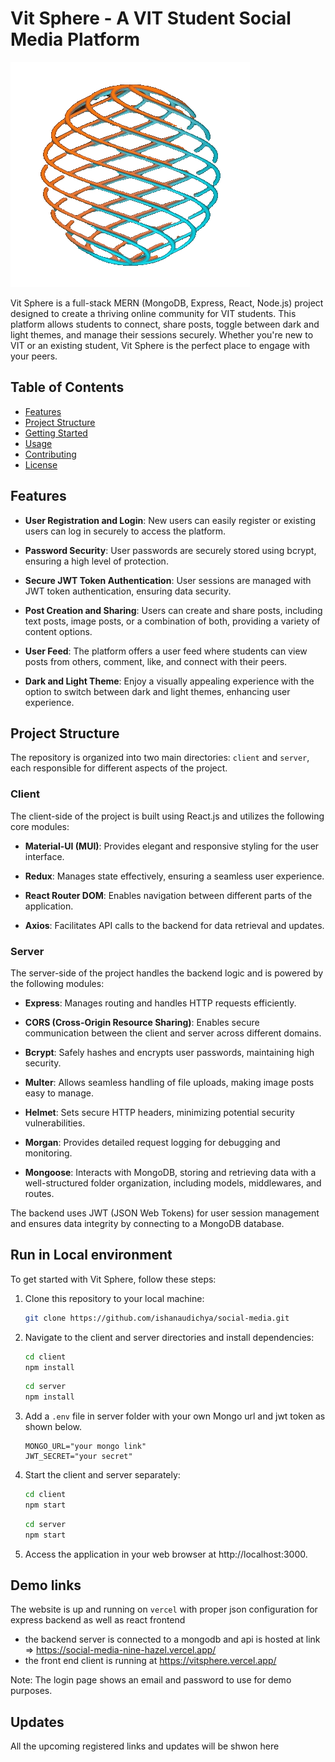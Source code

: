 # Vit Sphere - A VIT Student Social Media Platform

![Vit Sphere Logo](./client/src/vitgif.gif)

Vit Sphere is a full-stack MERN (MongoDB, Express, React, Node.js) project designed to create a thriving online community for VIT students. This platform allows students to connect, share posts, toggle between dark and light themes, and manage their sessions securely. Whether you're new to VIT or an existing student, Vit Sphere is the perfect place to engage with your peers.

## Table of Contents

- [Features](#features)
- [Project Structure](#project-structure)
- [Getting Started](#getting-started)
- [Usage](#usage)
- [Contributing](#contributing)
- [License](#license)

## Features

- **User Registration and Login**: New users can easily register or existing users can log in securely to access the platform.

- **Password Security**: User passwords are securely stored using bcrypt, ensuring a high level of protection.

- **Secure JWT Token Authentication**: User sessions are managed with JWT token authentication, ensuring data security.

- **Post Creation and Sharing**: Users can create and share posts, including text posts, image posts, or a combination of both, providing a variety of content options.

- **User Feed**: The platform offers a user feed where students can view posts from others, comment, like, and connect with their peers.

- **Dark and Light Theme**: Enjoy a visually appealing experience with the option to switch between dark and light themes, enhancing user experience.

## Project Structure

The repository is organized into two main directories: `client` and `server`, each responsible for different aspects of the project.

### Client

The client-side of the project is built using React.js and utilizes the following core modules:

- **Material-UI (MUI)**: Provides elegant and responsive styling for the user interface.

- **Redux**: Manages state effectively, ensuring a seamless user experience.

- **React Router DOM**: Enables navigation between different parts of the application.

- **Axios**: Facilitates API calls to the backend for data retrieval and updates.

### Server

The server-side of the project handles the backend logic and is powered by the following modules:

- **Express**: Manages routing and handles HTTP requests efficiently.

- **CORS (Cross-Origin Resource Sharing)**: Enables secure communication between the client and server across different domains.

- **Bcrypt**: Safely hashes and encrypts user passwords, maintaining high security.

- **Multer**: Allows seamless handling of file uploads, making image posts easy to manage.

- **Helmet**: Sets secure HTTP headers, minimizing potential security vulnerabilities.

- **Morgan**: Provides detailed request logging for debugging and monitoring.

- **Mongoose**: Interacts with MongoDB, storing and retrieving data with a well-structured folder organization, including models, middlewares, and routes.

The backend uses JWT (JSON Web Tokens) for user session management and ensures data integrity by connecting to a MongoDB database.

## Run in Local environment

To get started with Vit Sphere, follow these steps:

1. Clone this repository to your local machine:

   ```bash
   git clone https://github.com/ishanaudichya/social-media.git
   ```

2. Navigate to the client and server directories and install dependencies:

   ```bash
   cd client
   npm install
   ```

   ```bash
   cd server
   npm install
   ```

3. Add a `.env` file in server folder with your own Mongo url and jwt token as shown below.
   ```
   MONGO_URL="your mongo link"
   JWT_SECRET="your secret"
   ```
4. Start the client and server separately:
   ```bash
   cd client
   npm start
   ```
   ```bash
   cd server
   npm start
   ```
5. Access the application in your web browser at http://localhost:3000.

## Demo links

The website is up and running on `vercel` with proper json configuration for express backend as well as react frontend

- the backend server is connected to a mongodb and api is hosted at link => https://social-media-nine-hazel.vercel.app/
- the front end client is running at https://vitsphere.vercel.app/

Note: The login page shows an email and password to use for demo purposes.

## Updates

All the upcoming registered links and updates will be shwon here

